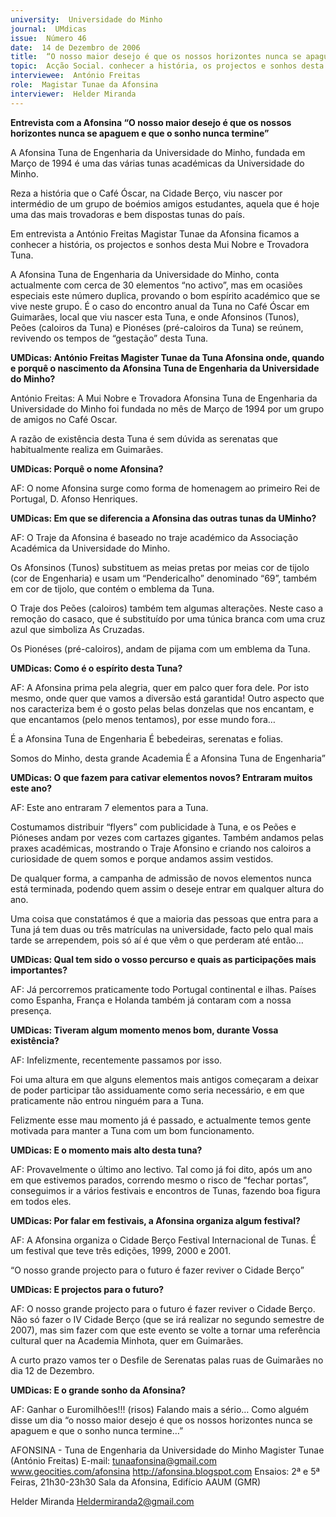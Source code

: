 ```yaml
---
university:  Universidade do Minho
journal:  UMdicas
issue:  Número 46
date:  14 de Dezembro de 2006
title:  “O nosso maior desejo é que os nossos horizontes nunca se apaguem e que o sonho nunca termine”
topic:  Acção Social. conhecer a história, os projectos e sonhos desta Mui Nobre e Trovadora Tuna
interviewee:  António Freitas
role:  Magistar Tunae da Afonsina
interviewer:  Helder Miranda
---
```

 **Entrevista com a Afonsina “O nosso maior desejo é que os nossos horizontes nunca se apaguem e que o sonho nunca termine”**

 A Afonsina Tuna de Engenharia da Universidade do Minho, fundada em Março de 1994 é uma das várias tunas académicas da Universidade do Minho.

 Reza a história que o Café Óscar, na Cidade Berço, viu nascer por intermédio de um grupo de boémios amigos estudantes, aquela que é hoje uma das mais trovadoras e bem dispostas tunas do país.

 Em entrevista a António Freitas Magistar Tunae da Afonsina ficamos a conhecer a história, os projectos e sonhos desta Mui Nobre e Trovadora Tuna.

 A Afonsina Tuna de Engenharia da Universidade do Minho, conta actualmente com cerca de 30 elementos “no activo”, mas em ocasiões especiais este número duplica, provando o bom espírito académico que se vive neste grupo. É o caso do encontro anual da Tuna no Café Óscar em Guimarães, local que viu nascer esta Tuna, e onde Afonsinos (Tunos), Peões (caloiros da Tuna) e Pionéses (pré-caloiros da Tuna) se reúnem, revivendo os tempos de “gestação” desta Tuna.

**UMDicas: António Freitas Magister Tunae da Tuna Afonsina onde, quando e porquê o nascimento da Afonsina Tuna de Engenharia da Universidade do Minho?**

 António Freitas: A Mui Nobre e Trovadora Afonsina Tuna de Engenharia da Universidade do Minho foi fundada no mês de Março de 1994 por um grupo de amigos no Café Oscar.

 A razão de existência desta Tuna é sem dúvida as serenatas que habitualmente realiza em Guimarães.

**UMDicas: Porquê o nome Afonsina?**

 AF: O nome Afonsina surge como forma de homenagem ao primeiro Rei de Portugal, D. Afonso Henriques.

**UMDicas: Em que se diferencia a Afonsina das outras tunas da UMinho?**

 AF: O Traje da Afonsina é baseado no traje académico da Associação Académica da Universidade do Minho.

 Os Afonsinos (Tunos) substituem as meias pretas por meias cor de tijolo (cor de Engenharia) e usam um “Pendericalho” denominado “69”, também em cor de tijolo, que contém o emblema da Tuna.

 O Traje dos Peões (caloiros) também tem algumas alterações. Neste caso a remoção do casaco, que é substituído por uma túnica branca com uma cruz azul que simboliza As Cruzadas.

 Os Pionéses (pré-caloiros), andam de pijama com um emblema da Tuna.

**UMDicas: Como é o espírito desta Tuna?**

 AF: A Afonsina prima pela alegria, quer em palco quer fora dele. Por isto mesmo, onde quer que vamos a diversão está garantida! Outro aspecto que nos caracteriza bem é o gosto pelas belas donzelas que nos encantam, e que encantamos (pelo menos tentamos), por esse mundo fora… 

 É a Afonsina Tuna de Engenharia É bebedeiras, serenatas e folias.

 Somos do Minho, desta grande Academia É a Afonsina Tuna de Engenharia”

**UMDicas: O que fazem para cativar elementos novos? Entraram muitos este ano?**

 AF: Este ano entraram 7 elementos para a Tuna.

 Costumamos distribuir “flyers” com publicidade à Tuna, e os Peões e Pióneses andam por vezes com cartazes gigantes. Também andamos pelas praxes académicas, mostrando o Traje Afonsino e criando nos caloiros a curiosidade de quem somos e porque andamos assim vestidos.

 De qualquer forma, a campanha de admissão de novos elementos nunca está terminada, podendo quem assim o deseje entrar em qualquer altura do ano.

 Uma coisa que constatámos é que a maioria das pessoas que entra para a Tuna já tem duas ou três matrículas na universidade, facto pelo qual mais tarde se arrependem, pois só aí é que vêm o que perderam até então… 

**UMDicas: Qual tem sido o vosso percurso e quais as participações mais importantes?**

 AF: Já percorremos praticamente todo Portugal continental e ilhas. Países como Espanha, França e Holanda também já contaram com a nossa presença.

**UMDicas: Tiveram algum momento menos bom, durante Vossa existência?**

 AF: Infelizmente, recentemente passamos por isso.

 Foi uma altura em que alguns elementos mais antigos começaram a deixar de poder participar tão assiduamente como seria necessário, e em que praticamente não entrou ninguém para a Tuna.

 Felizmente esse mau momento já é passado, e actualmente temos gente motivada para manter a Tuna com um bom funcionamento.

**UMDicas: E o momento mais alto desta tuna?**

 AF: Provavelmente o último ano lectivo. Tal como já foi dito, após um ano em que estivemos parados, correndo mesmo o risco de “fechar portas”, conseguimos ir a vários festivais e encontros de Tunas, fazendo boa figura em todos eles.

**UMDicas: Por falar em festivais, a Afonsina organiza algum festival?**

 AF: A Afonsina organiza o Cidade Berço Festival Internacional de Tunas. É um festival que teve três edições, 1999, 2000 e 2001.

 “O nosso grande projecto para o futuro é fazer reviver o Cidade Berço”

**UMDicas: E projectos para o futuro?**

 AF: O nosso grande projecto para o futuro é fazer reviver o Cidade Berço. Não só fazer o IV Cidade Berço (que se irá realizar no segundo semestre de 2007), mas sim fazer com que este evento se volte a tornar uma referência cultural quer na Academia Minhota, quer em Guimarães.

 A curto prazo vamos ter o Desfile de Serenatas palas ruas de Guimarães no dia 12 de Dezembro.

**UMDicas: E o grande sonho da Afonsina?**

 AF: Ganhar o Euromilhões!!! (risos) Falando mais a sério… Como alguém disse um dia “o nosso maior desejo é que os nossos horizontes nunca se apaguem e que o sonho nunca termine…”

 AFONSINA - Tuna de Engenharia da Universidade do Minho Magister Tunae (António Freitas) E-mail: tunaafonsina@gmail.com www.geocities.com/afonsina http://afonsina.blogspot.com Ensaios: 2ª e 5ª Feiras, 21h30-23h30 Sala da Afonsina, Edifício AAUM (GMR) 

  Helder Miranda  Heldermiranda2@gmail.com

